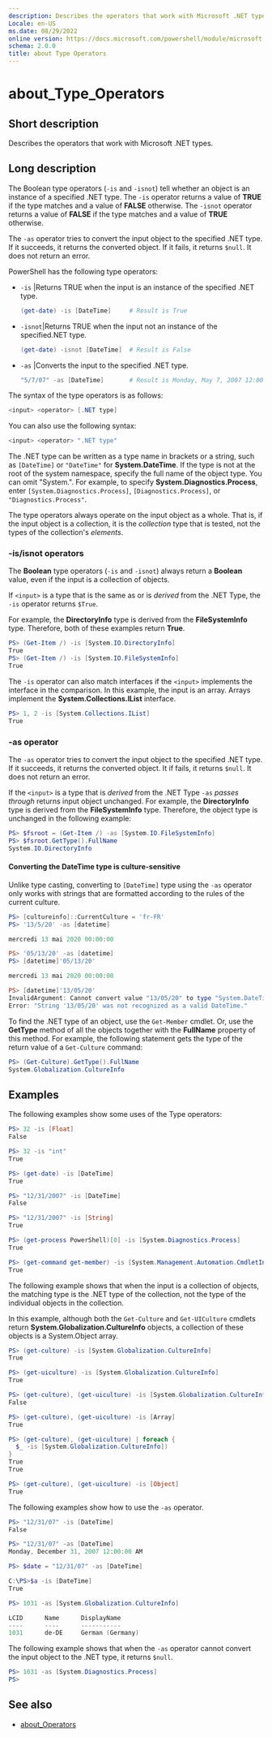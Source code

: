 ```yaml
---
description: Describes the operators that work with Microsoft .NET types.
Locale: en-US
ms.date: 08/29/2022
online version: https://docs.microsoft.com/powershell/module/microsoft.powershell.core/about/about_type_operators?view=powershell-7.2&WT.mc_id=ps-gethelp
schema: 2.0.0
title: about Type Operators
---
```

# about_Type_Operators

## Short description
Describes the operators that work with Microsoft .NET types.

## Long description

The Boolean type operators (`-is` and `-isnot`) tell whether an object is an
instance of a specified .NET type. The `-is` operator returns a value of
**TRUE** if the type matches and a value of **FALSE** otherwise. The `-isnot`
operator returns a value of **FALSE** if the type matches and a value of
**TRUE** otherwise.

The `-as` operator tries to convert the input object to the specified .NET
type. If it succeeds, it returns the converted object. If it fails, it returns
`$null`. It does not return an error.

PowerShell has the  following type operators:

- `-is`   |Returns TRUE when the input is an instance of the specified .NET type.

  ```powershell
  (get-date) -is [DateTime]     # Result is True
  ```

- `-isnot`|Returns TRUE when the input not an instance of the specified.NET type.

  ```powershell
  (get-date) -isnot [DateTime]  # Result is False
  ```

- `-as`   |Converts the input to the   specified .NET type.

  ```powershell
  "5/7/07" -as [DateTime]       # Result is Monday, May 7, 2007 12:00:00 AM
  ```

The syntax of the type operators is as follows:

```powershell
<input> <operator> [.NET type]
```

You can also use the following syntax:

```powershell
<input> <operator> ".NET type"
```

The .NET type can be written as a type name in brackets or a string, such as
`[DateTime]` or `"DateTime"` for **System.DateTime**. If the type is not at the
root of the system namespace, specify the full name of the object type. You can
omit "System.". For example, to specify **System.Diagnostics.Process**, enter
`[System.Diagnostics.Process]`, `[Diagnostics.Process]`, or
`"Diagnostics.Process"`.

The type operators always operate on the input object as a whole. That is, if
the input object is a collection, it is the _collection_ type that is tested,
not the types of the collection's _elements_.

### -is/isnot operators

The **Boolean** type operators (`-is` and `-isnot`) always return a **Boolean**
value, even if the input is a collection of objects.

If `<input>` is a type that is the same as or is _derived_ from the .NET Type,
the `-is` operator returns `$True`.

For example, the **DirectoryInfo** type is derived from the **FileSystemInfo**
type. Therefore, both of these examples return **True**.

```powershell
PS> (Get-Item /) -is [System.IO.DirectoryInfo]
True
PS> (Get-Item /) -is [System.IO.FileSystemInfo]
True
```

The `-is` operator can also match interfaces if the `<input>` implements the
interface in the comparison. In this example, the input is an array. Arrays
implement the **System.Collections.IList** interface.

```powershell
PS> 1, 2 -is [System.Collections.IList]
True
```

### -as operator

The `-as` operator tries to convert the input object to the specified .NET
type. If it succeeds, it returns the converted object. It if fails, it returns
`$null`. It does not return an error.

If the `<input>` is a type that is _derived_ from the .NET Type `-as` _passes
through_ returns input object unchanged. For example, the **DirectoryInfo**
type is derived from the **FileSystemInfo** type. Therefore, the object type is
unchanged in the following example:

```powershell
PS> $fsroot = (Get-Item /) -as [System.IO.FileSystemInfo]
PS> $fsroot.GetType().FullName
System.IO.DirectoryInfo
```

#### Converting the DateTime type is culture-sensitive

Unlike type casting, converting to `[DateTime]` type using the `-as` operator
only works with strings that are formatted according to the rules of the
current culture.

```powershell
PS> [cultureinfo]::CurrentCulture = 'fr-FR'
PS> '13/5/20' -as [datetime]

mercredi 13 mai 2020 00:00:00

PS> '05/13/20' -as [datetime]
PS> [datetime]'05/13/20'

mercredi 13 mai 2020 00:00:00

PS> [datetime]'13/05/20'
InvalidArgument: Cannot convert value "13/05/20" to type "System.DateTime".
Error: "String '13/05/20' was not recognized as a valid DateTime."
```

To find the .NET type of an object, use the `Get-Member` cmdlet. Or, use the
**GetType** method of all the objects together with the **FullName** property
of this method. For example, the following statement gets the type of the
return value of a `Get-Culture` command:

```powershell
PS> (Get-Culture).GetType().FullName
System.Globalization.CultureInfo
```

## Examples

The following examples show some uses of the Type operators:

```powershell
PS> 32 -is [Float]
False

PS> 32 -is "int"
True

PS> (get-date) -is [DateTime]
True

PS> "12/31/2007" -is [DateTime]
False

PS> "12/31/2007" -is [String]
True

PS> (get-process PowerShell)[0] -is [System.Diagnostics.Process]
True

PS> (get-command get-member) -is [System.Management.Automation.CmdletInfo]
True
```

The following example shows that when the input is a collection of objects, the
matching type is the .NET type of the collection, not the type of the
individual objects in the collection.

In this example, although both the `Get-Culture` and `Get-UICulture` cmdlets
return **System.Globalization.CultureInfo** objects, a collection of these
objects is a System.Object array.

```powershell
PS> (get-culture) -is [System.Globalization.CultureInfo]
True

PS> (get-uiculture) -is [System.Globalization.CultureInfo]
True

PS> (get-culture), (get-uiculture) -is [System.Globalization.CultureInfo]
False

PS> (get-culture), (get-uiculture) -is [Array]
True

PS> (get-culture), (get-uiculture) | foreach {
  $_ -is [System.Globalization.CultureInfo])
}
True
True

PS> (get-culture), (get-uiculture) -is [Object]
True
```

The following examples show how to use the `-as` operator.

```powershell
PS> "12/31/07" -is [DateTime]
False

PS> "12/31/07" -as [DateTime]
Monday, December 31, 2007 12:00:00 AM

PS> $date = "12/31/07" -as [DateTime]

C:\PS>$a -is [DateTime]
True

PS> 1031 -as [System.Globalization.CultureInfo]

LCID      Name      DisplayName
----      ----      -----------
1031      de-DE     German (Germany)
```

The following example shows that when the `-as` operator cannot convert the
input object to the .NET type, it returns `$null`.

```powershell
PS> 1031 -as [System.Diagnostics.Process]
PS>
```

## See also

- [about_Operators](about_Operators.md)
